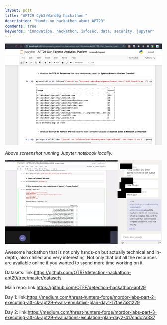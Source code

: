 ```yaml
---
layout: post
title: "APT29 Cyb3rWard0g hackathon!"
description: "Hands-on hackathon about APT29"
comments: true
keywords: "innovation, hackathon, infosec, data, security, jupyter"
---
```


![apt29-hackathon-screenshot](/assets/images/apt29-hackathon-screenshot.png)

_Above screenshot running Jupyter notebook locally._

![apt29-hackathon-chat](/assets/images/apt29-hackathon-chat.png)

Awesome hackathon that is not only hands-on but actually technical and in-depth, also chilled and very interesting. Not only that but all the resources are available online if you wanted to spend more time working on it.

Datasets: link:https://github.com/OTRF/detection-hackathon-apt29/tree/master/datasets

Main repo: link:https://github.com/OTRF/detection-hackathon-apt29

Day 1: link:https://medium.com/threat-hunters-forge/mordor-labs-part-2-executing-att-ck-apt29-evals-emulation-plan-day1-17fae7a81229

Day 2: link:https://medium.com/threat-hunters-forge/mordor-labs-part-3-executing-att-ck-apt29-evaluations-emulation-plan-day2-417cadc2a337
